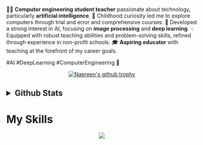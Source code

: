 👨‍💻 **Computer engineering student teacher** passionate about technology, particularly **artificial intelligence**. 🤖 Childhood curiosity led me to explore computers through trial and error and comprehensive courses. 🚀 Developed a strong interest in AI, focusing on **image processing** and **deep learning**. 💡 Equipped with robust teaching abilities and problem-solving skills, refined through experience in non-profit schools. 🎓 **Aspiring educator** with teaching at the forefront of my career goals.

#AI #DeepLearning #ComputerEngineering 🌟





<div align="center">

[![Naereen's github trophy](https://github-profile-trophy.vercel.app/?username=arshia00J&row=1)](https://github.com/ryo-ma/github-profile-trophy)

</div>


<h2><details>
  <summary>Github Stats</summary>
  <br>
<div align="center">

[![Arshia's GitHub stats](https://github-readme-stats.vercel.app/api?username=arshia00J&show_icons=true&theme=dracula)](https://github.com/anuraghazra/github-readme-stats)

[![Top Langs](https://github-readme-stats.vercel.app/api/top-langs/?username=arshia00J&layout=compact)](https://github.com/anuraghazra/github-readme-stats)

</div>  
</details></h2>

# My Skills

<p align="center">
  <a href="https://skillicons.dev">
    <img src="https://skillicons.dev/icons?i=git,c,cpp,dotnet,github,ps,py,linux,opencv" />
  </a>
</p>
